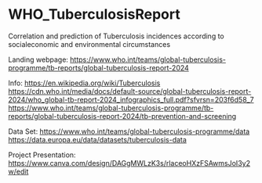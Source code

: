 # WHO_TuberculosisReport
Correlation and prediction of Tuberculosis incidences according to socialeconomic and environmental circumstances

Landing webpage:
https://www.who.int/teams/global-tuberculosis-programme/tb-reports/global-tuberculosis-report-2024

Info:
https://en.wikipedia.org/wiki/Tuberculosis 
https://cdn.who.int/media/docs/default-source/global-tuberculosis-report-2024/who_global-tb-report-2024_infographics_full.pdf?sfvrsn=203f6d58_7
https://www.who.int/teams/global-tuberculosis-programme/tb-reports/global-tuberculosis-report-2024/tb-prevention-and-screening
 
Data Set:
https://www.who.int/teams/global-tuberculosis-programme/data
https://data.europa.eu/data/datasets/tuberculosis-data







Project Presentation:
https://www.canva.com/design/DAGgMWLzK3s/rlaceoHXzFSAwmsJoI3y2w/edit 

